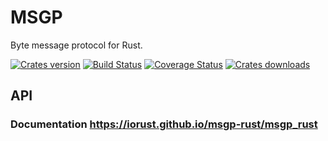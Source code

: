 MSGP
====
Byte message protocol for Rust.

[![Crates version][version-image]][version-url]
[![Build Status][travis-image]][travis-url]
[![Coverage Status][coveralls-image]][coveralls-url]
[![Crates downloads][downloads-image]][downloads-url]

## API
### Documentation https://iorust.github.io/msgp-rust/msgp_rust

[version-image]: https://img.shields.io/crates/v/msgp.svg
[version-url]: https://crates.io/crates/msgp

[travis-image]: http://img.shields.io/travis/iorust/msgp-rust.svg
[travis-url]: https://travis-ci.org/iorust/msgp-rust

[coveralls-image]: https://coveralls.io/repos/github/iorust/msgp-rust/badge.svg?branch=master
[coveralls-url]: https://coveralls.io/github/iorust/msgp-rust?branch=master

[downloads-image]: https://img.shields.io/crates/d/msgp.svg
[downloads-url]: https://crates.io/crates/msgp
